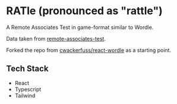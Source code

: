 # RATle (pronounced as "rattle")

A Remote Associates Test in game-format similar to Wordle.

Data taken from [remote-associates-test](https://www.remote-associates-test.com/).

Forked the repo from [cwackerfuss/react-wordle](https://github.com/cwackerfuss/react-wordle/) as a starting point.

## Tech Stack
- React
- Typescript
- Tailwind
